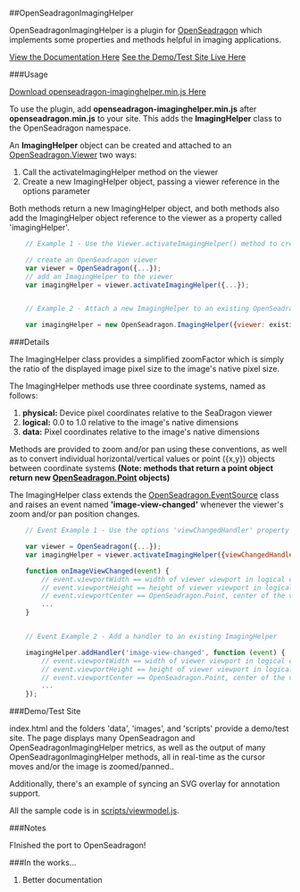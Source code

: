 ##OpenSeadragonImagingHelper

OpenSeadragonImagingHelper is a plugin for [OpenSeadragon](https://github.com/openseadragon/openseadragon) 
which implements some properties and methods helpful in
imaging applications.

[View the Documentation Here](http://msalsbery.github.io/openseadragonimaginghelper/docs/index.html)
[See the Demo/Test Site Live Here](http://msalsbery.github.io/openseadragonimaginghelper/index.html)

###Usage

[Download openseadragon-imaginghelper.min.js Here](http://msalsbery.github.io/openseadragonimaginghelper/scripts/openseadragon-imaginghelper.min.js)

To use the plugin, add **openseadragon-imaginghelper.min.js** after **openseadragon.min.js** to your site.
This adds the **ImagingHelper** class to the OpenSeadragon namespace.

An **ImagingHelper** object can be created and attached to an [OpenSeadragon.Viewer](http://openseadragon.github.io/docs/symbols/OpenSeadragon.Viewer.html) two ways:


1. Call the activateImagingHelper method on the viewer
2. Create a new ImagingHelper object, passing a viewer reference in the options parameter

Both methods return a new ImagingHelper object, and both methods also add the ImagingHelper
object reference to the viewer as a property called 'imagingHelper'.

```javascript
    // Example 1 - Use the Viewer.activateImagingHelper() method to create an ImagingHelper

    // create an OpenSeadragon viewer
    var viewer = OpenSeadragon({...});
    // add an ImagingHelper to the viewer
    var imagingHelper = viewer.activateImagingHelper({...});


    // Example 2 - Attach a new ImagingHelper to an existing OpenSeadragon.Viewer

    var imagingHelper = new OpenSeadragon.ImagingHelper({viewer: existingviewer});
```

###Details

The ImagingHelper class provides a simplified zoomFactor which is simply the ratio
of the displayed image pixel size to the image's native pixel size.

The ImagingHelper methods use three coordinate systems,
named as follows:


1. **physical:** Device pixel coordinates relative to the SeaDragon viewer
2. **logical:**  0.0 to 1.0 relative to the image's native dimensions
3. **data:**     Pixel coordinates relative to the image's native dimensions

Methods are provided to zoom and/or pan using these conventions, as well as to convert
individual horizontal/vertical values or point ({x,y}) objects between coordinate systems 
**(Note: methods that return a point object return new [OpenSeadragon.Point](http://openseadragon.github.io/docs/symbols/OpenSeadragon.Point.html)
objects)**

The ImagingHelper class extends the [OpenSeadragon.EventSource](http://openseadragon.github.io/docs/symbols/OpenSeadragon.EventHandler.html) class and raises
an event named **'image-view-changed'** whenever the viewer's zoom and/or pan position changes.

```javascript
    // Event Example 1 - Use the options 'viewChangedHandler' property to set a handler

    var viewer = OpenSeadragon({...});
    var imagingHelper = viewer.activateImagingHelper({viewChangedHandler: onImageViewChanged});

    function onImageViewChanged(event) {
        // event.viewportWidth == width of viewer viewport in logical coordinates relative to image native size
        // event.viewportHeight == height of viewer viewport in logical coordinates relative to image native size
        // event.viewportCenter == OpenSeadragon.Point, center of the viewer viewport in logical coordinates relative to image
        ...
    }


    // Event Example 2 - Add a handler to an existing ImagingHelper

    imagingHelper.addHandler('image-view-changed', function (event) {
        // event.viewportWidth == width of viewer viewport in logical coordinates relative to image native size
        // event.viewportHeight == height of viewer viewport in logical coordinates relative to image native size
        // event.viewportCenter == OpenSeadragon.Point, center of the viewer viewport in logical coordinates relative to image
        ...
    });
```

###Demo/Test Site

index.html and the folders 'data', 'images', and 'scripts' provide a demo/test site.
The page displays many OpenSeadragon and OpenSeadragonImagingHelper metrics, as well as the output of many OpenSeadragonImagingHelper methods,
all in real-time as the cursor moves and/or the image is zoomed/panned..

Additionally, there's an example of syncing an SVG overlay for annotation support.

All the sample code is in [scripts/viewmodel.js](http://msalsbery.github.io/openseadragonimaginghelper/scripts/viewmodel.js).  

###Notes

FInished the port to OpenSeadragon!

###In the works...


1. Better documentation

